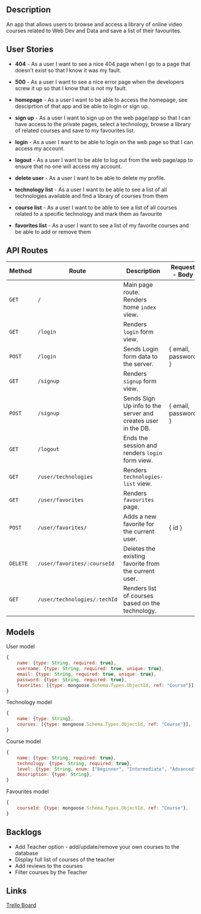## Description 

An app that allows users to browse and access a library of online video courses related to Web Dev and Data and save a list of their favourites. 

## User Stories 

- **404** - As a user I want to see a nice 404 page when I go to a page that doesn’t exist so that I know it was my fault.

- **500** - As a user I want to see a nice error page when the developers screw it up so that I know that is not my fault.

- **homepage** - As a user I want to be able to access the homepage, see desciprtion of that app and be able to login or sign up.

- **sign up** - As a user I want to sign up on the web page/app so that I can have access to the private pages, select a technology, browse a library of related courses and save to my favourites list. 

- **login** - As a user I want to be able to login on the web page so that I can access my account.

- **logout** - As a user I want to be able to log out from the web page/app to ensure that no one will access my account.

- **delete user** - As a user I want to be able to delete my profile.

- **technology list** - As a user I want to be able to see a list of all technologies available and find a library of courses from them

- **course list** - As a user I want to be able to see a list of all courses related to a specific technology and mark them as favourite

- **favorites list** - As a user I want to see a list of my favorite courses and be able to add or remove them 

  

## API Routes



| **Method** | **Route**                    | **Description**                                              | Request - Body      |
| ---------- | ---------------------------- | ------------------------------------------------------------ | ------------------- |
| `GET`      | `/`                          | Main page route. Renders home `index` view.                  |                     |
| `GET`      | `/login`                     | Renders `login` form view.                                   |                     |
| `POST`     | `/login`                     | Sends Login form data to the server.                         | { email, password } |
| `GET`      | `/signup`                    | Renders `signup` form view.                                  |                     |
| `POST`     | `/signup`                    | Sends Sign Up info to the server and creates user in the DB. | { email, password } |
| `GET`      | `/logout`                    | Ends the session and renders `login` form view.              |                     |
| `GET`      | `/user/technologies`         | Renders `technologies-list`  view.                           |                     |
| `GET`      | `/user/favorites`            | Renders `favourites` page.                                   |                     |
| `POST`     | `/user/favorites/`           | Adds a new favorite for the current user.                    | { id }              |
| `DELETE`   | `/user/favorites/:courseId`  | Deletes the existing favorite from the current user.         |                     |
| `GET`      | `/user/technologies/:techId` | Renders list of courses based on the technology.             |                     |







## Models

User model

```javascript
{
    name: {type: String, required: true},
    username: {type: String, required: true, unique: true},
    email: {type: String, required: true, unique: true},
    password: {type: String, required: true},
    favorites: [{type: mongoose.Schema.Types.ObjectId, ref: "Course"}],
}
```

Technology model

```javascript
{
    name: {type: String},
    courses: [{type: mongoose.Schema.Types.ObjectId, ref: "Course"}],
}
```

Course model

```javascript
{
    name: {type: String, required: true},
    technology: {type: String, required: true},
    level: {type: String, enum: ["Beginner", "Intermediate", "Advanced"]},
    description: {type: String},
}
```

Favourites model

```javascript
{
    courseId: {type: mongoose.Schema.Types.ObjectId, ref: "Course"},
}
```

## Backlogs

- Add Teacher option - add/update/remove your own courses to the database
- Display full list of courses of the teacher
- Add reviews to the courses
- Filter courses by the Teacher



## Links

[Trello Board](https://trello.com/b/8Xv71HGl/project-2-ih)







